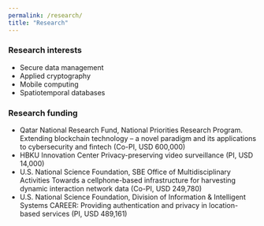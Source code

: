 ```yaml
---
permalink: /research/
title: "Research"
---
```


### Research interests
* Secure data management
* Applied cryptography
* Mobile computing
* Spatiotemporal databases


### Research funding
* Qatar National Research Fund, National Priorities Research Program.
Extending blockchain technology – a novel paradigm and its applications to cybersecurity and fintech
(Co-PI, USD 600,000)
* HBKU Innovation Center
Privacy-preserving video surveillance (PI, USD 14,000)
* U.S. National Science Foundation, SBE Office of Multidisciplinary Activities
Towards a cellphone-based infrastructure for harvesting dynamic interaction network data (Co-PI, USD 249,780)
* U.S. National Science Foundation, Division of Information & Intelligent Systems
CAREER: Providing authentication and privacy in location-based services (PI, USD 489,161)
